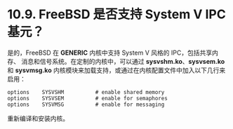 # 10.9. FreeBSD 是否支持 System V IPC 基元？

是的，FreeBSD 在 **GENERIC** 内核中支持 System V 风格的 IPC，包括共享内存、 消息和信号系统。在定制的内核中，可以通过 **sysvshm.ko**、**sysvsem.ko** 和 **sysvmsg.ko** 内核模块来加载支持，或通过在内核配置文件中加入以下几行来启用：

```
options    SYSVSHM          # enable shared memory
options    SYSVSEM          # enable for semaphores
options    SYSVMSG          # enable for messaging
```

重新编译和安装内核。
